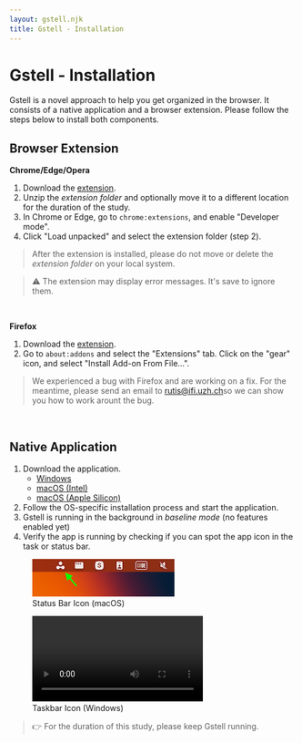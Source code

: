 ```yaml
---
layout: gstell.njk
title: Gstell - Installation
---
```


# Gstell - Installation
Gstell is a novel approach to help you get organized in the browser. It consists of a native application and a browser extension. Please follow the steps below to install both components.

##  Browser Extension

**Chrome/Edge/Opera**
1. Download the [extension](/public/assets/gstell-browser-extension-chromium-4.0.2.zip).
2. Unzip the *extension folder* and optionally move it to a different location for the duration of the study.
3. In Chrome or Edge, go to `chrome:extensions`, and enable "Developer mode".
4. Click "Load unpacked" and select the extension folder (step 2).

> After the extension is installed, please do not move or delete the *extension folder* on your local system.

> ⚠️ The extension may display error messages. It's save to ignore them.

<br>

**Firefox**
1. Download the [extension](/public/assets/gstell-browser-extension-firefox-4.0.2.xpi).
2. Go to `about:addons` and select the "Extensions" tab. Click on the "gear" icon, and select "Install Add-on From File...".

> We experienced a bug with Firefox and are working on a fix. For the meantime, please send an email to [rutis@ifi.uzh.ch](mailto:rutis@ifi.uzh.ch)so we can show you how to work arount the bug.

<br>

## Native Application
1. Download the application.
   - [Windows](https://context-electron-updater.vercel.app/download/exe)
   - [macOS (Intel)](https://context-electron-updater.vercel.app/download/dmg)
   - [macOS (Apple Silicon)](https://context-electron-updater.vercel.app/download/dmg_arm64)
2. Follow the OS-specific installation process and start the application.
3. Gstell is running in the background in *baseline mode* (no features enabled yet)
4. Verify the app is running by checking if you can spot the app icon in the task or status bar. <br>

<figure>
  <img src="/public/img/status-bar-icon.png" alt="Status Bar Icon" style="width:auto">
  <figcaption>Status Bar Icon (macOS)</figcaption>
</figure>
<figure>
  <video src="/public/img/taskbar-icon.mp4" type="video/mp4" alt="Taskbar" style="width:auto" autoplay loop></video>
  <figcaption>Taskbar Icon (Windows)</figcaption>
</figure>  

> 👉 For the duration of this study, please keep Gstell running.

<br><br><br>

<!-- <figure>
  <img src="/public/img/extension-warnings.png" alt="Chrome Extension Warnings" style="width:auto">
  <figcaption>Warning and error messages of the Google Chrome "Gstell" extension. It's save to ignore them.</figcaption>
</figure>
<br><br><br>
 -->
